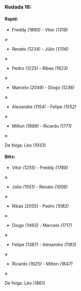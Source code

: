 ### Rodada 16:

#### Rapid:

* Freddy *(1890)*     -     Vitor *(1319)*

 **>** 
* Renato *(1234)*     -     Júlio *(1706)*

 **>** 
* Pedro *(1225)*     -     Ribas *(1623)*

 **>** 
* Marcelo *(2049)*     -     Diogo *(1236)*

 **>** 
* Alexandre *(1154)*     -     Felipe *(1552)*

 **>** 
* Milton *(1889)*     -     Ricardo *(1771)*

 **>** 

De folga: Léo (1933)

#### Blitz:

* Vitor *(1255)*     -     Freddy *(1789)*

 **>** 
* Júlio *(1551)*     -     Renato *(1006)*

 **>** 
* Ribas *(2055)*     -     Pedro *(1082)*

 **>** 
* Diogo *(1493)*     -     Marcelo *(1717)*

 **>** 
* Felipe *(1387)*     -     Alexandre *(1183)*

 **>** 
* Ricardo *(1625)*     -     Milton *(1647)*

 **>** 

De folga: Léo (1861)


